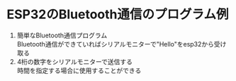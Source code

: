 # ESP32のBluetooth通信のプログラム例  

1. 簡単なBluetooth通信プログラム  
   Bluetooth通信ができていればシリアルモニターで"Hello"をesp32から受け取る
2. 4桁の数字をシリアルモニターで送信する  
   時間を指定する場合に使用することができる
